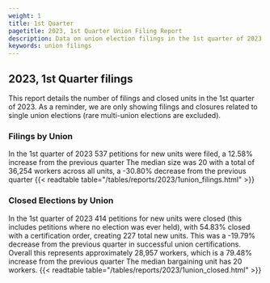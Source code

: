 ```yaml
---
weight: 1
title: 1st Quarter
pagetitle: 2023, 1st Quarter Union Filing Report
description: Data on union election filings in the 1st quarter of 2023
keywords: union filings
---
```


## 2023, 1st Quarter filings

This report details the number of filings and closed units in the 1st quarter of 2023. As a reminder, we are only showing filings and closures related to single union elections (rare multi-union elections are excluded).

### Filings by Union
In the 1st quarter of 2023 537 petitions for new units were filed, a 12.58% increase from the previous quarter The median size was 20 with a total of 36,254 workers across all units, a -30.80% decrease from the previous quarter
{{< readtable table="/tables/reports/2023/1union_filings.html" >}}

### Closed Elections by Union
In the 1st quarter of 2023 414 petitions for new units were closed (this includes petitions where no election was ever held), with 54.83% closed with a certification order, creating 227 total new units. This was a -19.79% decrease from the previous quarter in successful union certifications. Overall this represents approximately 28,957 workers, which is a 79.48% increase from the previous quarter The median bargaining unit has 20 workers.
{{< readtable table="/tables/reports/2023/1union_closed.html" >}}
